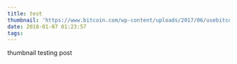 ```yaml
---
title: test
thumbnail: 'https://www.bitcoin.com/wp-content/uploads/2017/06/usebitcoin-4096x2253.jpg'
date: 2018-01-07 01:23:57
tags:
---
```

thumbnail testing post